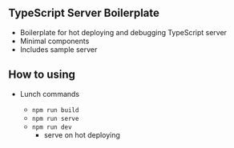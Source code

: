 ## TypeScript Server Boilerplate

- Boilerplate for hot deploying and debugging TypeScript server
- Minimal components
- Includes sample server

## How to using

- Lunch commands

    - `npm run build`  
    - `npm run serve`  
    - `npm run dev`  
        - serve on hot deploying
